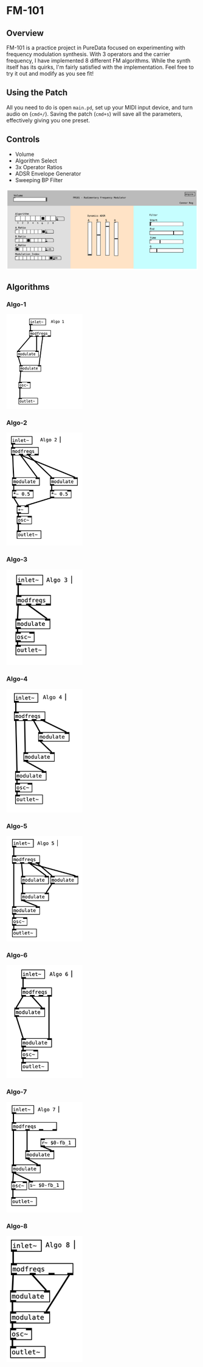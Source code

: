 # FM-101

## Overview
FM-101 is a practice project in PureData focused on 
experimenting with frequency modulation synthesis. With 3 operators
and the carrier frequency, I have implemented 8 different FM algorithms. While the synth itself has its quirks, I'm fairly 
satisfied with the implementation. Feel free to try it out and 
modify as you see fit!

## Using the Patch
All you need to do is open `main.pd`, set up your MIDI input device, and turn audio on (`cmd+/`). Saving the patch (`cmd+s`) will save all 
the parameters, effectively giving you one preset.

## Controls
* Volume
* Algorithm Select
* 3x Operator Ratios
* ADSR Envelope Generator
* Sweeping BP Filter

<img src="images/main.png" alt="Algo-1" width="800"/>

## Algorithms

### Algo-1
<img src="images/a1.png" alt="Algo-1" width="200"/>

### Algo-2
<img src="images/a2.png" alt="Algo-2" width="200"/>

### Algo-3
<img src="images/a3.png" alt="Algo-3" width="200"/>

### Algo-4
<img src="images/a4.png" alt="Algo-4" width="200"/>

### Algo-5
<img src="images/a5.png" alt="Algo-5" width="200"/>

### Algo-6
<img src="images/a6.png" alt="Algo-6" width="200"/>

### Algo-7
<img src="images/a7.png" alt="Algo-7" width="200"/>

### Algo-8
<img src="images/a8.png" alt="Algo-8" width="200"/>
